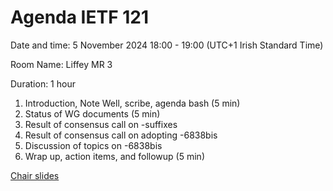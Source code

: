 # Agenda IETF 121

Date and time: 5 November 2024 18:00 - 19:00 (UTC+1 Irish Standard Time)

Room Name: Liffey MR 3

Duration: 1 hour

1. Introduction, Note Well, scribe, agenda bash (5 min)
1. Status of WG documents (5 min)
1. Result of consensus call on -suffixes
1. Result of consensus call on adopting -6838bis
2. Discussion of topics on -6838bis
1. Wrap up, action items, and followup (5 min)

[Chair slides](https://docs.google.com/presentation/d/1NZYIUE-0h_uIiQj56HjtoMviOrXr7Hux3uXzzfrGts0/edit#slide=id.p1)
